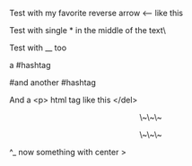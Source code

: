 Test with my favorite reverse arrow \<-- like this

Test with single \* in the middle of the text\

Test with \_\_ too

a #hashtag

\#and another #hashtag

And a \<p> html tag like this \</del>

<p style="text-align: center;">\~\~\~</p>

<p style="text-align: center;">\~\~\~
</p>

^\_ now something with center >

